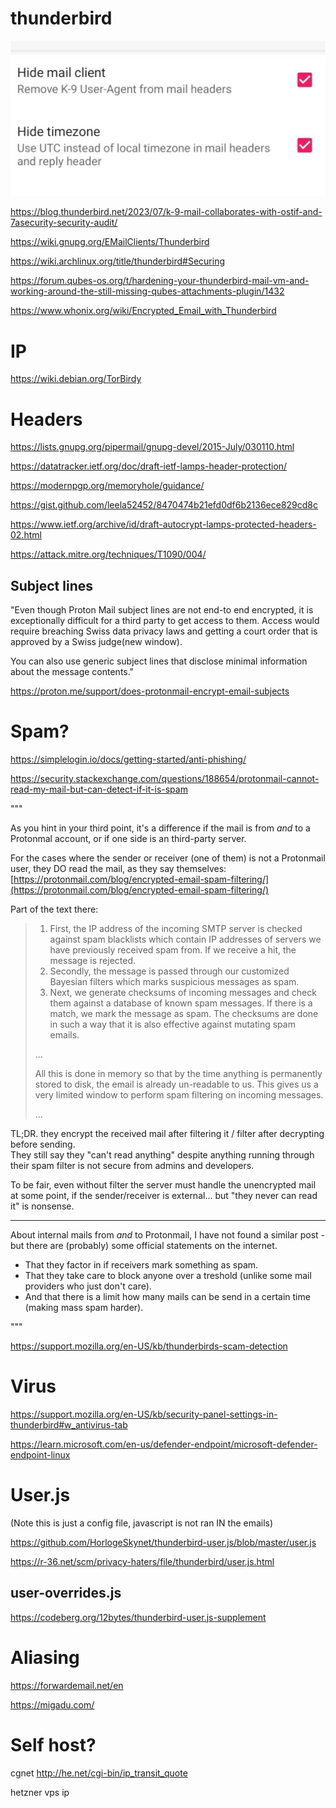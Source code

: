 # thunderbird

![k9 privacy settings](/images/k9.jpg)

https://blog.thunderbird.net/2023/07/k-9-mail-collaborates-with-ostif-and-7asecurity-security-audit/

https://wiki.gnupg.org/EMailClients/Thunderbird

https://wiki.archlinux.org/title/thunderbird#Securing

https://forum.qubes-os.org/t/hardening-your-thunderbird-mail-vm-and-working-around-the-still-missing-qubes-attachments-plugin/1432

https://www.whonix.org/wiki/Encrypted_Email_with_Thunderbird

# IP

https://wiki.debian.org/TorBirdy

# Headers

https://lists.gnupg.org/pipermail/gnupg-devel/2015-July/030110.html

https://datatracker.ietf.org/doc/draft-ietf-lamps-header-protection/

https://modernpgp.org/memoryhole/guidance/

https://gist.github.com/leela52452/8470474b21efd0df6b2136ece829cd8c

https://www.ietf.org/archive/id/draft-autocrypt-lamps-protected-headers-02.html

https://attack.mitre.org/techniques/T1090/004/

## Subject lines

"Even though Proton Mail subject lines are not end-to end encrypted, it is exceptionally difficult for a third party to get access to them. Access would require breaching Swiss data privacy laws and getting a court order that is approved by a Swiss judge(new window).

You can also use generic subject lines that disclose minimal information about the message contents."

https://proton.me/support/does-protonmail-encrypt-email-subjects

# Spam?

https://simplelogin.io/docs/getting-started/anti-phishing/

https://security.stackexchange.com/questions/188654/protonmail-cannot-read-my-mail-but-can-detect-if-it-is-spam

"""

As you hint in your third point, it's a difference if the mail is from _and_ to a Protonmal account, or if one side is an third-party server.

For the cases where the sender or receiver (one of them) is not a Protonmail user, they DO read the mail, as they say themselves: [https://protonmail.com/blog/encrypted-email-spam-filtering/](https://protonmail.com/blog/encrypted-email-spam-filtering/)

Part of the text there:
> 
> 1. First, the IP address of the incoming SMTP server is checked against spam blacklists which contain IP addresses of servers we have previously received spam from. If we receive a hit, the message is rejected.
> 2. Secondly, the message is passed through our customized Bayesian filters which marks suspicious messages as spam.
> 3. Next, we generate checksums of incoming messages and check them against a database of known spam messages. If there is a match, we mark the message as spam. The checksums are done in such a way that it is also effective against mutating spam emails.
> 
> ...
> 
> All this is done in memory so that by the time anything is permanently stored to disk, the email is already un-readable to us. This gives us a very limited window to perform spam filtering on incoming messages.
> 
> ...

TL;DR. they encrypt the received mail after filtering it / filter after decrypting before sending.  
They still say they "can't read anything" despite anything running through their spam filter is not secure from admins and developers.

To be fair, even without filter the server must handle the unencrypted mail at some point, if the sender/receiver is external... but "they never can read it" is nonsense.

---

About internal mails from _and_ to Protonmail, I have not found a similar post - but there are (probably) some official statements on the internet.

* That they factor in if receivers mark something as spam.
* That they take care to block anyone over a treshold (unlike some mail providers who just don't care).
* And that there is a limit how many mails can be send in a certain time (making mass spam harder).

"""

https://support.mozilla.org/en-US/kb/thunderbirds-scam-detection

# Virus

https://support.mozilla.org/en-US/kb/security-panel-settings-in-thunderbird#w_antivirus-tab

https://learn.microsoft.com/en-us/defender-endpoint/microsoft-defender-endpoint-linux

# User.js

(Note this is just a config file, javascript is not ran IN the emails)

https://github.com/HorlogeSkynet/thunderbird-user.js/blob/master/user.js

https://r-36.net/scm/privacy-haters/file/thunderbird/user.js.html

## user-overrides.js

https://codeberg.org/12bytes/thunderbird-user.js-supplement

# Aliasing

https://forwardemail.net/en

https://migadu.com/

# Self host?

cgnet http://he.net/cgi-bin/ip_transit_quote

hetzner vps ip

